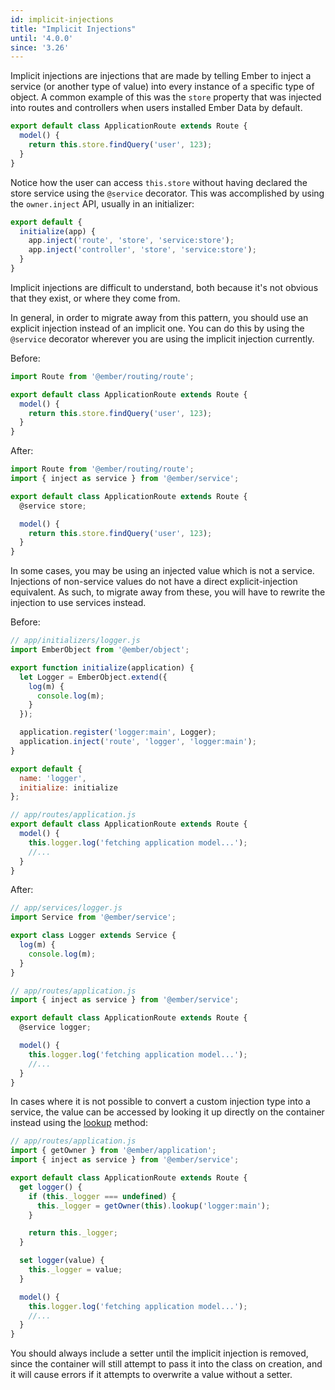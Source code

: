 ```yaml
---
id: implicit-injections
title: "Implicit Injections"
until: '4.0.0'
since: '3.26'
---
```


Implicit injections are injections that are made by telling Ember to inject a
service (or another type of value) into every instance of a specific type of
object. A common example of this was the `store` property that was injected into
routes and controllers when users installed Ember Data by default.

```js
export default class ApplicationRoute extends Route {
  model() {
    return this.store.findQuery('user', 123);
  }
}
```

Notice how the user can access `this.store` without having declared the store
service using the `@service` decorator. This was accomplished by using the
`owner.inject` API, usually in an initializer:

```js
export default {
  initialize(app) {
    app.inject('route', 'store', 'service:store');
    app.inject('controller', 'store', 'service:store');
  }
}
```

Implicit injections are difficult to understand, both because it's not obvious
that they exist, or where they come from.

In general, in order to migrate away from this pattern, you should use an
explicit injection instead of an implicit one. You can do this by using the
`@service` decorator wherever you are using the implicit injection currently.

Before:

```js
import Route from '@ember/routing/route';

export default class ApplicationRoute extends Route {
  model() {
    return this.store.findQuery('user', 123);
  }
}
```

After:

```js
import Route from '@ember/routing/route';
import { inject as service } from '@ember/service';

export default class ApplicationRoute extends Route {
  @service store;

  model() {
    return this.store.findQuery('user', 123);
  }
}
```

In some cases, you may be using an injected value which is not a service.
Injections of non-service values do not have a direct explicit-injection
equivalent. As such, to migrate away from these, you will have to rewrite the
injection to use services instead.

Before:

```js
// app/initializers/logger.js
import EmberObject from '@ember/object';

export function initialize(application) {
  let Logger = EmberObject.extend({
    log(m) {
      console.log(m);
    }
  });

  application.register('logger:main', Logger);
  application.inject('route', 'logger', 'logger:main');
}

export default {
  name: 'logger',
  initialize: initialize
};
```
```js
// app/routes/application.js
export default class ApplicationRoute extends Route {
  model() {
    this.logger.log('fetching application model...');
    //...
  }
}
```

After:

```js
// app/services/logger.js
import Service from '@ember/service';

export class Logger extends Service {
  log(m) {
    console.log(m);
  }
}
```
```js
// app/routes/application.js
import { inject as service } from '@ember/service';

export default class ApplicationRoute extends Route {
  @service logger;

  model() {
    this.logger.log('fetching application model...');
    //...
  }
}
```

In cases where it is not possible to convert a custom injection type into a
service, the value can be accessed by looking it up directly on the container
instead using the [lookup](https://api.emberjs.com/ember/3.22/classes/ApplicationInstance/methods/lookup?anchor=lookup)
method:

```js
// app/routes/application.js
import { getOwner } from '@ember/application';
import { inject as service } from '@ember/service';

export default class ApplicationRoute extends Route {
  get logger() {
    if (this._logger === undefined) {
      this._logger = getOwner(this).lookup('logger:main');
    }

    return this._logger;
  }

  set logger(value) {
    this._logger = value;
  }

  model() {
    this.logger.log('fetching application model...');
    //...
  }
}
```

You should always include a setter until the implicit injection is removed,
since the container will still attempt to pass it into the class on creation,
and it will cause errors if it attempts to overwrite a value without a setter.
